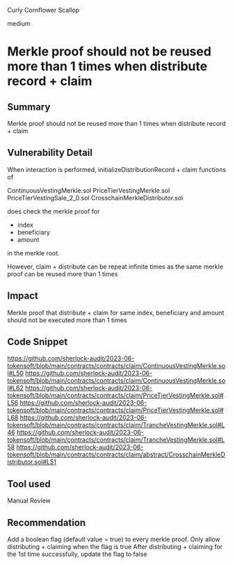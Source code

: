 Curly Cornflower Scallop

medium

# Merkle proof should not be reused more than 1 times when distribute record + claim

## Summary
Merkle proof should not be reused more than 1 times when distribute record + claim

## Vulnerability Detail
When interaction is performed, initializeDistributionRecord + claim functions of

ContinuousVestingMerkle.sol
PriceTierVestingMerkle.sol
PriceTierVestingSale_2_0.sol
CrosschainMerkleDistributor.sol

does check the merkle proof for 

- index
- beneficiary
- amount

in the merkle root. 

However, claim + distribute can be repeat infinite times as the same merkle proof can be reused more than 1 times

## Impact
Merkle proof that distribute + claim for same index, beneficiary and amount should not be executed more than 1 times

## Code Snippet
https://github.com/sherlock-audit/2023-06-tokensoft/blob/main/contracts/contracts/claim/ContinuousVestingMerkle.sol#L50
https://github.com/sherlock-audit/2023-06-tokensoft/blob/main/contracts/contracts/claim/ContinuousVestingMerkle.sol#L62
https://github.com/sherlock-audit/2023-06-tokensoft/blob/main/contracts/contracts/claim/PriceTierVestingMerkle.sol#L56
https://github.com/sherlock-audit/2023-06-tokensoft/blob/main/contracts/contracts/claim/PriceTierVestingMerkle.sol#L68
https://github.com/sherlock-audit/2023-06-tokensoft/blob/main/contracts/contracts/claim/TrancheVestingMerkle.sol#L46
https://github.com/sherlock-audit/2023-06-tokensoft/blob/main/contracts/contracts/claim/TrancheVestingMerkle.sol#L58
https://github.com/sherlock-audit/2023-06-tokensoft/blob/main/contracts/contracts/claim/abstract/CrosschainMerkleDistributor.sol#L51

## Tool used
Manual Review

## Recommendation
Add a boolean flag (default value = true) to every merkle proof. 
Only allow distributing + claiming when the flag is true
After distributing + claiming for the 1st time successfully, update the flag to false